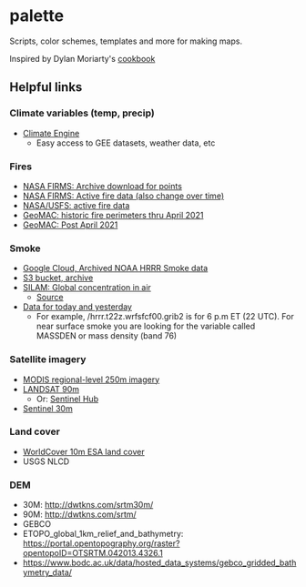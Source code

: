 # palette

Scripts, color schemes, templates and more for making maps.

Inspired by Dylan Moriarty's [cookbook](https://github.com/DylanMoriarty/cookbook)

## Helpful links

### Climate variables (temp, precip)
  - [Climate Engine](https://app.climateengine.com/climateEngine)
    - Easy access to GEE datasets, weather data, etc

### Fires
  - [NASA FIRMS: Archive download for points](https://firms.modaps.eosdis.nasa.gov/download/)<br>
  - [NASA FIRMS: Active fire data (also change over time)](https://firms.modaps.eosdis.nasa.gov/active_fire/)<br>
  - [NASA/USFS: active fire data](https://firms.modaps.eosdis.nasa.gov/usfs/active_fire/)<br>
  - [GeoMAC: historic fire perimeters thru April 2021](https://rmgsc.cr.usgs.gov/outgoing/GeoMAC/)<br>
  - [GeoMAC: Post April 2021](https://data-nifc.opendata.arcgis.com/)<br>


### Smoke
  - [Google Cloud, Archived NOAA HRRR Smoke data](https://console.cloud.google.com/marketplace/product/noaa-public/hrrr?project=python-232920&pli=1)
  - [S3 bucket, archive](https://noaa-hrrr-bdp-pds.s3.amazonaws.com/index.html)
  - [SILAM: Global concentration in air](http://silam.fmi.fi/thredds/ncss/grid/i4f20-an/IS4FIRES-disp_best.ncd/pointDataset.html)
    -   [Source](http://is4fires.fmi.fi/)
  - [Data for today and yesterday](https://nomads.ncep.noaa.gov/pub/data/nccf/com/hrrr/prod/)
    - For example, /hrrr.t22z.wrfsfcf00.grib2 is for 6 p.m ET (22 UTC). For near surface smoke you are looking for the variable called MASSDEN or mass density (band 76)

### Satellite imagery
  - [MODIS regional-level 250m imagery](https://worldview.earthdata.nasa.gov/)
  - [LANDSAT 90m](https://landsat.usgs.gov/)
    - Or: [Sentinel Hub](https://apps.sentinel-hub.com/eo-browser/?zoom=10&lat=41.9&lng=12.5&themeId=DEFAULT-THEME#lat=41.90074384269173&lng=12.499008178710938&zoom=10)
  - [Sentinel 30m](https://apps.sentinel-hub.com/eo-browser/)


### Land cover
  - [WorldCover 10m ESA land cover](https://viewer.esa-worldcover.org/worldcover/?language=en&bbox=-139.3970663187302,15.960599472365558,-54.090944878048674,53.328727928912656&overlay=false&bgLayer=MapBox_Satellite&date=2021-10-20&layer=WORLDCOVER_2020_MAP)
  - USGS NLCD

### DEM
  - 30M: http://dwtkns.com/srtm30m/
  - 90M: http://dwtkns.com/srtm/
  - GEBCO
  - ETOPO_global_1km_relief_and_bathymetry: https://portal.opentopography.org/raster?opentopoID=OTSRTM.042013.4326.1
  - https://www.bodc.ac.uk/data/hosted_data_systems/gebco_gridded_bathymetry_data/

